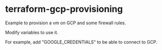 terraform-gcp-provisioning
==========================

Example to provision a vm on GCP and some firewall rules.

Modify variables to use it.

For example, add "GOOGLE_CREDENTIALS" to be able to connect to GCP.



